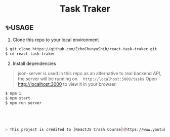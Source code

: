 <h1 align="center"> Task Traker </h1>



## ✨USAGE

1. Clone this repo to your local environment

```bash
$ git clone https://github.com/EchoChunyuShih/react-task-traker.git
$ cd react-task-traker
```
2. Install dependencies

> json-server is used in this repo as an alternative to real backend API, the server will be running on `  http://localhost:5000/tasks`
> Open [http://localhost:3000](http://localhost:3000) to view it in your browser.

```bash
$ npm i 
$ npm start
$ npm run server





> This project is credited to [ReactJS Crash Course](https://www.youtube.com/watch?v=w7ejDZ8SWv8)
